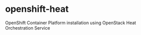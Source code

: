 # openshift-heat
OpenShift Container Platform installation using OpenStack Heat Orchestration Service
